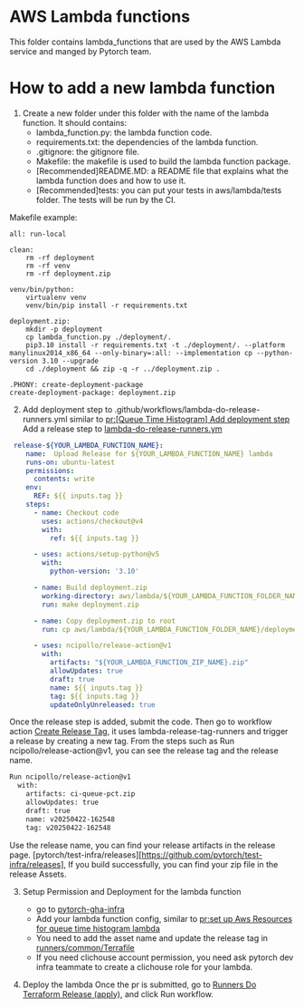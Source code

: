 # AWS Lambda functions
This folder contains lambda_functions that are used by the AWS Lambda service and manged by Pytorch team.


# How to add a new lambda function
1. Create a new folder under this folder with the name of the lambda function. It should contains:
    - lambda_function.py: the lambda function code.
    - requirements.txt: the dependencies of the lambda function.
    - .gitignore: the gitignore file.
    - Makefile: the makefile is used to build the lambda function package.
    - [Recommended]README.MD: a README file that explains what the lambda function does and how to use it.
    - [Recommended]tests: you can put your tests in aws/lambda/tests folder. The tests will be run by the CI.

Makefile example:
```
all: run-local

clean:
	rm -rf deployment
	rm -rf venv
	rm -rf deployment.zip

venv/bin/python:
	virtualenv venv
	venv/bin/pip install -r requirements.txt

deployment.zip:
	mkdir -p deployment
	cp lambda_function.py ./deployment/.
	pip3.10 install -r requirements.txt -t ./deployment/. --platform manylinux2014_x86_64 --only-binary=:all: --implementation cp --python-version 3.10 --upgrade
	cd ./deployment && zip -q -r ../deployment.zip .

.PHONY: create-deployment-package
create-deployment-package: deployment.zip
```

2. Add deployment step to .github/workflows/lambda-do-release-runners.yml
similar to [pr:[Queue Time Histogram] Add deployment step](https://github.com/pytorch/test-infra/pull/6505)
Add a release step to [lambda-do-release-runners.ym](https://github.com/pytorch/test-infra/blob/bde647d78a327030c9b5a87d21fdd28ad5431a63/.github/workflows/lambda-do-release-runners.yml)

```yml
 release-${YOUR_LAMBDA_FUNCTION_NAME}:
    name:  Upload Release for ${YOUR_LAMBDA_FUNCTION_NAME} lambda
    runs-on: ubuntu-latest
    permissions:
      contents: write
    env:
      REF: ${{ inputs.tag }}
    steps:
      - name: Checkout code
        uses: actions/checkout@v4
        with:
          ref: ${{ inputs.tag }}

      - uses: actions/setup-python@v5
        with:
          python-version: '3.10'

      - name: Build deployment.zip
        working-directory: aws/lambda/${YOUR_LAMBDA_FUNCTION_FOLDER_NAME}
        run: make deployment.zip

      - name: Copy deployment.zip to root
        run: cp aws/lambda/${YOUR_LAMBDA_FUNCTION_FOLDER_NAME}/deployment.zip ${YOUR_LAMBDA_FUNCTION_ZIP_NAME}.zip

      - uses: ncipollo/release-action@v1
        with:
          artifacts: "${YOUR_LAMBDA_FUNCTION_ZIP_NAME}.zip"
          allowUpdates: true
          draft: true
          name: ${{ inputs.tag }}
          tag: ${{ inputs.tag }}
          updateOnlyUnreleased: true
```
Once the release step is added, submit the code.
Then go to workflow action [Create Release Tag](https://github.com/pytorch/test-infra/actions/workflows/lambda-release-tag-runners.yml), it uses lambda-release-tag-runners
and trigger a release by creating a new tag.
From the steps such as Run ncipollo/release-action@v1, you can see the release tag and the release name.

```bash
Run ncipollo/release-action@v1
  with:
    artifacts: ci-queue-pct.zip
    allowUpdates: true
    draft: true
    name: v20250422-162548
    tag: v20250422-162548
```
Use the release name, you can find your release artifacts in the release page. [pytorch/test-infra/releases][https://github.com/pytorch/test-infra/releases],
If you build successfully, you can find your zip file in the release Assets.

3. Setup Permission and Deployment for the lambda function
   - go to [pytorch-gha-infra](https://github.com/pytorch-labs/pytorch-gha-infra)
   - Add your lambda function config, similar to [pr:set up Aws Resources for queue time histogram lambda ](https://github.com/pytorch-labs/pytorch-gha-infra/pull/647)
   - You need to add the asset name and update the release tag  in [runners/common/Terrafile](https://github.com/pytorch-labs/pytorch-gha-infra/blob/main/runners/common/Terrafile)
   - If you need clichouse account permission, you need ask pytorch dev infra teammate to create a clichouse role for your lambda.

4. Deploy the lambda
Once the pr is submitted, go to [Runners Do Terraform Release (apply)](https://github.com/pytorch-labs/pytorch-gha-infra/actions/workflows/runners-on-dispatch-release.yml), and click Run workflow.
